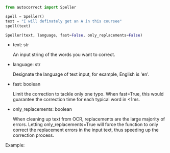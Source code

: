 ```python
from autocorrect import Speller

spell = Speller()
text = "I will definately get an A in this coursee"
spell(text)
```

```python
Speller(text, language, fast=False, only_replacements=False)
```

- text: str

  An input string of the words you want to correct.

- language: str

  Designate the language of text input, for example, English is 'en'.

- fast: boolean

  Limit the correction to tackle only one typo. When fast=True, this would guarantee the correction time for each typical word in <1ms.

- only_replacements: boolean

  When cleaning up text from OCR, replacements are the large majority of errors. Letting only_replacements=True will force the function to only correct the replacement errors in the input text, thus speeding up the correction process.



Example:

